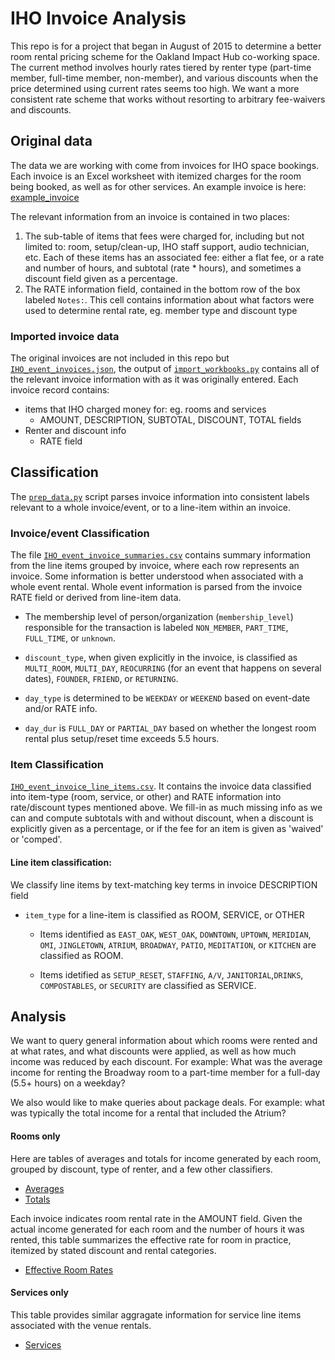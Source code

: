 # IHO Invoice Analysis

This repo is for a project that began in August of 2015 to determine a better room rental pricing scheme for
the Oakland Impact Hub co-working space.  The current method involves hourly rates tiered by renter type (part-time member,  full-time member, non-member), and various discounts when the price determined using current rates seems too high.  We want a more consistent rate scheme that works without resorting to arbitrary fee-waivers and discounts.

## Original data
The data we are working with come from invoices for IHO space bookings.  Each invoice is an Excel worksheet with itemized charges for the room being booked, as well as for other services.  An example invoice is here:  [example_invoice](example_invoice.pdf)

The relevant information from an invoice is contained in two places:
  1. The sub-table of items that fees were charged for, including but not limited to: room, setup/clean-up, IHO staff support, audio technician, etc.  Each of these items has an associated fee: either a flat fee, or a rate and number of hours, and subtotal (rate * hours), and sometimes a discount field given as a percentage.
  2. The RATE information field, contained in the bottom row of the box labeled `Notes:`. This cell contains information about what factors were used to determine rental rate, eg. member type and discount type

### Imported invoice data
The original invoices are not included in this repo but [`IHO_event_invoices.json`](IHO_event_invoices.json), the output of [`import_workbooks.py`](import_workbooks.py)  contains all of the relevant invoice information with as it was originally entered.
Each invoice record contains:
* items that IHO charged money for: eg. rooms and services
  - AMOUNT, DESCRIPTION, SUBTOTAL, DISCOUNT, TOTAL fields
* Renter and discount info
  - RATE field  


## Classification
The [`prep_data.py`](prep_data.py) script parses invoice information into consistent labels relevant to a whole invoice/event, or to a line-item within an invoice.

### Invoice/event Classification
The file [`IHO_event_invoice_summaries.csv`](IHO_event_invoice_summaries.csv) contains summary information from the line items grouped by invoice, where each row represents an invoice.  Some information is better understood when associated with a whole event rental.  Whole event information is parsed from the invoice RATE field or derived from line-item data.
  
  * The membership level of person/organization (`membership_level`) responsible for the transaction is labeled `NON_MEMBER`, `PART_TIME`, `FULL_TIME`, or `unknown`.
  
  * `discount_type`, when given explicitly in the invoice, is classified as `MULTI_ROOM`, `MULTI_DAY`, `REOCURRING` (for an event that happens on several dates), `FOUNDER`, `FRIEND`, or `RETURNING`.
   
  * `day_type` is determined to be `WEEKDAY` or `WEEKEND` based on event-date and/or RATE info.
  
  * `day_dur` is `FULL_DAY` or `PARTIAL_DAY` based on whether the longest room rental plus setup/reset time exceeds 5.5 hours. 

### Item Classification
[`IHO_event_invoice_line_items.csv`](IHO_event_invoice_line_items.csv).  It contains the invoice data classified into item-type (room, service, or other) and RATE information into rate/discount types mentioned above.  We fill-in as much missing info as we can and compute subtotals with and without discount, when a discount is explicitly given as a percentage, or if the fee for an item is given as 'waived' or 'comped'.

#### Line item classification:
We classify line items by text-matching key terms in invoice DESCRIPTION field 
* `item_type` for a line-item is classified as ROOM, SERVICE, or OTHER
  * Items identified as `EAST_OAK`, `WEST_OAK`, `DOWNTOWN`, `UPTOWN`, `MERIDIAN`, `OMI`, `JINGLETOWN`, `ATRIUM`, `BROADWAY`, `PATIO`, `MEDITATION`, or `KITCHEN` are classified as ROOM.
   
  * Items idetified as `SETUP_RESET`, `STAFFING`, `A/V`, `JANITORIAL`,`DRINKS`, `COMPOSTABLES`, or `SECURITY` are classified as SERVICE.
  


## Analysis
We want to query general information about which rooms were rented and at what rates, and what discounts were applied, as well as how much income was reduced by each discount.  For example: What was the average income for renting the Broadway room to a part-time member for a full-day (5.5+ hours) on a weekday?

We also would like to make queries about package deals.  For example: what was typically the total income for a rental that included the Atrium?



#### Rooms only
Here are tables of averages and totals for income generated by each room, grouped by discount, type of renter, and a few other classifiers.
  * [Averages](IHO_pricing_rooms_only_avg.csv)
  * [Totals](IHO_pricing_rooms_only_sum.csv)

Each invoice indicates room rental rate in the AMOUNT field. Given the actual income generated for each room and the number of hours it was rented, this table summarizes the effective rate for room in practice, itemized by stated discount and rental categories.
  * [Effective Room Rates](IHO_pricing_effective_room_rates.csv)

#### Services only
This table provides similar aggragate information for service line items associated with the venue rentals.
  * [Services](IHO_pricing_services_only.csv)
